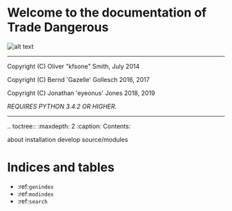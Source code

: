 Welcome to the documentation of Trade Dangerous
===============================================
![alt text][logo]

----------

Copyright (C) Oliver "kfsone" Smith, July 2014

Copyright (C) Bernd 'Gazelle' Gollesch 2016, 2017

Copyright (C) Jonathan 'eyeonus' Jones 2018, 2019

_REQUIRES PYTHON 3.4.2 OR HIGHER._

----------

.. toctree::
   :maxdepth: 2
   :caption: Contents:

   about
   installation
   develop
   source/modules


Indices and tables
==================

* :ref:`genindex`
* :ref:`modindex`
* :ref:`search`


[logo]: https://raw.githubusercontent.com/wiki/eyeonus/Trade-Dangerous/TradeDangerousCrest.png "Elite Dangerous Crest"
